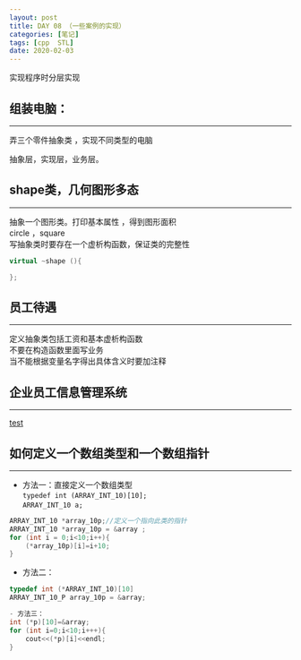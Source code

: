 ```yaml
---
layout: post
title: DAY 08 （一些案例的实现）
categories: [笔记]
tags: [cpp  STL]
date: 2020-02-03
---
```


实现程序时分层实现

## 组装电脑：
***
弄三个零件抽象类 ，实现不同类型的电脑

抽象层，实现层，业务层。

## shape类，几何图形多态
***
抽象一个图形类。打印基本属性 ，得到图形面积  
circle ，square      
写抽象类时要存在一个虚析构函数，保证类的完整性
```cpp
virtual ~shape (){

};
```
## 员工待遇
***
定义抽象类包括工资和基本虚析构函数  
不要在构造函数里面写业务  
当不能根据变量名字得出具体含义时要加注释  

## 企业员工信息管理系统
***
[test](/public/image/test.jpg)

## 如何定义一个数组类型和一个数组指针
***

- 方法一：直接定义一个数组类型  
```typedef int (ARRAY_INT_10)[10];```  
```ARRAY_INT_10 a;```  
```cpp
ARRAY_INT_10 *array_10p;//定义一个指向此类的指针    
ARRAY_INT_10 *array_10p = &array ;
for (int i = 0;i<10;i++){
    (*array_10p)[i]=i+10;
}
```
- 方法二：
```cpp
typedef int (*ARRAY_INT_10)[10]
ARRAY_INT_10_P array_10p = &array;

- 方法三：
int (*p)[10]=&array;
for (int i=0;i<10;i+++){
    cout<<(*p)[i]<<endl;
}
```







